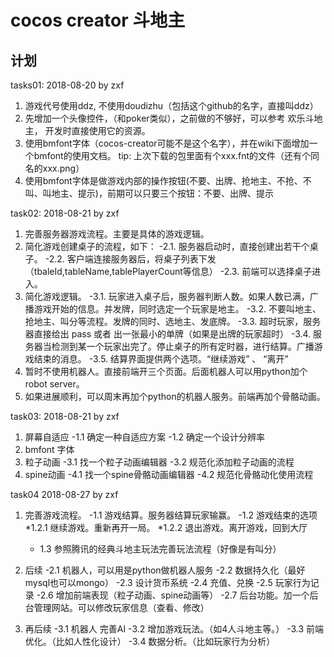 # cocos creator 斗地主

## 计划

tasks01:
2018-08-20 by zxf

1. 游戏代号使用ddz, 不使用doudizhu（包括这个github的名字，直接叫ddz）
2. 先增加一个头像控件，（和poker类似），之前做的不够好，可以参考 欢乐斗地主， 开发时直接使用它的资源。
3. 使用bmfont字体（cocos-creator可能不是这个名字），并在wiki下面增加一个bmfont的使用文档。
   tip: 上次下载的包里面有个xxx.fnt的文件（还有个同名的xxx.png）
4. 使用bmfont字体是做游戏内部的操作按钮(不要、出牌、抢地主、不抢、不叫、叫地主、提示)，前期可以只要三个按钮：不要、出牌、提示

task02:
2018-08-21 by zxf

1. 完善服务器游戏流程。主要是具体的游戏逻辑。
2. 简化游戏创建桌子的流程，如下：
    -2.1. 服务器启动时，直接创建出若干个桌子。
    -2.2. 客户端连接服务器后，将桌子列表下发（tbaleId,tableName,tablePlayerCount等信息）
    -2.3. 前端可以选择桌子进入。
3. 简化游戏逻辑。
    -3.1. 玩家进入桌子后，服务器判断人数。如果人数已满，广播游戏开始的信息。并发牌，同时选定一个玩家是地主。
    -3.2. 不要叫地主、抢地主、叫分等流程。发牌的同时、选地主、发底牌。
    -3.3. 超时玩家，服务器直接给出 pass 或者 出一张最小的单牌（如果是出牌的玩家超时）
    -3.4. 服务器当检测到某一个玩家出完了。停止桌子的所有定时器，进行结算。广播游戏结束的消息。
    -3.5. 结算界面提供两个选项。“继续游戏” 、 “离开” 
4. 暂时不使用机器人。直接前端开三个页面。后面机器人可以用python加个robot server。
5. 如果进展顺利，可以周末再加个python的机器人服务。前端再加个骨骼动画。

task03:
2018-08-21 by zxf

1. 屏幕自适应
   -1.1 确定一种自适应方案
   -1.2 确定一个设计分辨率
2. bmfont 字体
3. 粒子动画
   -3.1 找一个粒子动画编辑器
   -3.2 规范化添加粒子动画的流程
4. spine动画
   -4.1 找一个spine骨骼动画编辑器
   -4.2 规范化骨骼动化使用流程

task04
2018-08-27 by zxf

1. 完善游戏流程。
   -1.1 游戏结算。服务器结算玩家输赢。
   -1.2 游戏结束的选项
      *1.2.1 继续游戏。重新再开一局。
      *1.2.2 退出游戏。离开游戏，回到大厅
   - 1.3 参照腾讯的经典斗地主玩法完善玩法流程（好像是有叫分）
   
2. 后续
   -2.1 机器人，可以用是python做机器人服务
   -2.2 数据持久化（最好mysql也可以mongo）
   -2.3 设计货币系统
   -2.4 充值、兑换
   -2.5 玩家行为记录
   -2.6 增加前端表现（粒子动画、spine动画等）
   -2.7 后台功能。加一个后台管理网站。可以修改玩家信息（查看、修改）
   
3. 再后续
   -3.1 机器人 完善AI
   -3.2 增加游戏玩法。（如4人斗地主等。）
   -3.3 前端优化。（比如人性化设计）
   -3.4 数据分析。（比如玩家行为分析）

